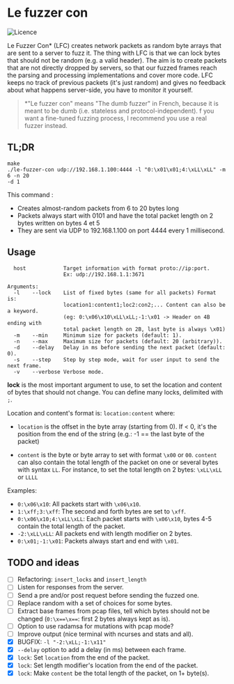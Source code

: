 Le fuzzer con
=============

![Licence](https://img.shields.io/github/license/claire-lex/le-fuzzer-con)

Le Fuzzer Con* (LFC) creates network packets as random byte arrays that are sent
to a server to fuzz it. The thing with LFC is that we can lock bytes that should
not be random (e.g. a valid header). The aim is to create packets that are not
directly dropped by servers, so that our fuzzed frames reach the parsing and
processing implementations and cover more code. LFC keeps no track of previous
packets (it's just random) and gives no feedback about what happens server-side,
you have to monitor it yourself.

> *"Le fuzzer con" means "The dumb fuzzer" in French, because it is meant to be
  dumb (i.e. stateless and protocol-independent). f you want a fine-tuned
  fuzzing process, I recommend you use a real fuzzer instead.

TL;DR
-----

```
make
./le-fuzzer-con udp://192.168.1.100:4444 -l "0:\x01\x01;4:\xLL\xLL" -m 6 -n 20
-d 1
```

This command :

* Creates almost-random packets from 6 to 20 bytes long
* Packets always start with 0101 and have the total packet length on 2 bytes
  written on bytes 4 et 5
* They are sent via UDP to 192.168.1.100 on port 4444 every 1 millisecond.

Usage
-----

```
  host            Target information with format proto://ip:port.
                  Ex: udp://192.168.1.1:3671

Arguments:
  -l    --lock    List of fixed bytes (same for all packets) Format is:
                  location1:content1;loc2:con2;... Content can also be a keyword.
                  (eg: 0:\x06\x10\xLL\xLL;-1:\x01 -> Header on 4B ending with
                  total packet length on 2B, last byte is always \x01)
  -m    --min     Minimum size for packets (default: 1).
  -n    --max     Maximum size for packets (default: 20 (arbitrary)).
  -d    --delay   Delay in ms before sending the next packet (default: 0).
  -s    --step    Step by step mode, wait for user input to send the next frame.
  -v    --verbose Verbose mode.
```

**lock** is the most important argument to use, to set the location and content
of bytes that should not change. You can define many locks, delimited with `;`.

Location and content's format is: `location:content` where:

* `location` is the offset in the byte array (starting from 0). If < 0, it's the
  position from the end of the string (e.g.: -1 == the last byte of the
  packet)

* `content` is the byte or byte array to set with format `\x00` or `00`. `content`
  can also contain the total length of the packet on one or several bytes with
  syntax `LL`. For instance, to set the total length on 2 bytes: `\xLL\xLL` or
  `LLLL`

Examples:

* `0:\x06\x10`: All packets start with `\x06\x10`.
* `1:\xff;3:\xff`: The second and forth bytes are set to `\xff`.
* `0:\x06\x10;4:\xLL\xLL`: Each packet starts with `\x06\x10`, bytes 4-5 contain
  the total length of the packet.
* `-2:\xLL\xLL`: All packets end with length modifier on 2 bytes.
* `0:\x01;-1:\x01`: Packets always start and end with `\x01`.

TODO and ideas
--------------

* [ ] Refactoring: `insert_locks` and `insert_length`
* [ ] Listen for responses from the server.
* [ ] Send a pre and/or post request before sending the fuzzed one.
* [ ] Replace random with a set of choices for some bytes.
* [ ] Extract base frames from pcap files, tell which bytes should not be
      changed (`0:\x==\x==`: first 2 bytes always kept as is).
* [ ] Option to use radamsa for mutations with pcap mode?
* [ ] Improve output (nice terminal with ncurses and stats and all).
* [X] BUGFIX: `-l "-2:\xLL;-1:\x11"`
* [X] `--delay` option to add a delay (in ms) between each frame.
* [X] `lock`: Set `location` from the end of the packet.
* [X] `lock`: Set length modifier's location from the end of the packet.
* [X] `lock`: Make `content` be the total length of the packet, on 1+ byte(s).